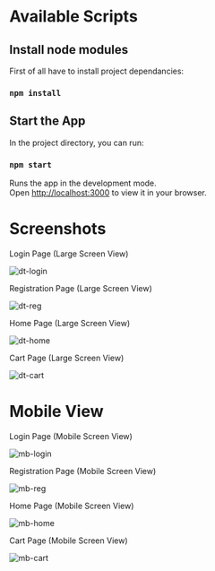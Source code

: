 # Available Scripts

## Install node modules
First of all have to install project dependancies:

### `npm install`

## Start the App
In the project directory, you can run:

### `npm start`

Runs the app in the development mode.\
Open [http://localhost:3000](http://localhost:3000) to view it in your browser.

# Screenshots

Login Page (Large Screen View)

![dt-login](https://github.com/user-attachments/assets/685b21f2-8bf5-4da2-aa12-9850ae864dbf)

Registration Page (Large Screen View)

![dt-reg](https://github.com/user-attachments/assets/e176a451-9b4d-4fc6-9112-bfa31c71d47f)

Home Page (Large Screen View)

![dt-home](https://github.com/user-attachments/assets/50fb7519-ea54-4770-bcf3-70a59c8bcf4e)

Cart Page (Large Screen View)

![dt-cart](https://github.com/user-attachments/assets/212aef8c-a0b7-4e35-b826-c16a3e590601)

# Mobile View

Login Page (Mobile Screen View)

![mb-login](https://github.com/user-attachments/assets/759e4646-5bec-4096-bf07-68f1b245ac8f)

Registration Page (Mobile Screen View)

![mb-reg](https://github.com/user-attachments/assets/4c19aad8-d28e-4818-bee1-bca15100ced5)

Home Page (Mobile Screen View)

![mb-home](https://github.com/user-attachments/assets/3ccac112-b9d5-48e5-bad0-448cec915f9e)

Cart Page (Mobile Screen View)

![mb-cart](https://github.com/user-attachments/assets/9e011193-7dd8-4dd5-9093-c81d2ea0906b)
